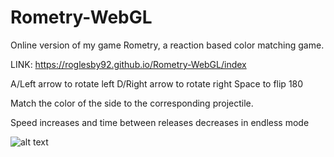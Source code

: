 # Rometry-WebGL
Online version of my game Rometry, a reaction based color matching game.

LINK: https://roglesby92.github.io/Rometry-WebGL/index

A/Left arrow to rotate left
D/Right arrow to rotate right
Space to flip 180

Match the color of the side to the corresponding projectile.

Speed increases and time between releases decreases in endless mode

![alt text](https://user-images.githubusercontent.com/33335790/58683615-e5929f00-8329-11e9-9335-e54a2e00d57b.png)

